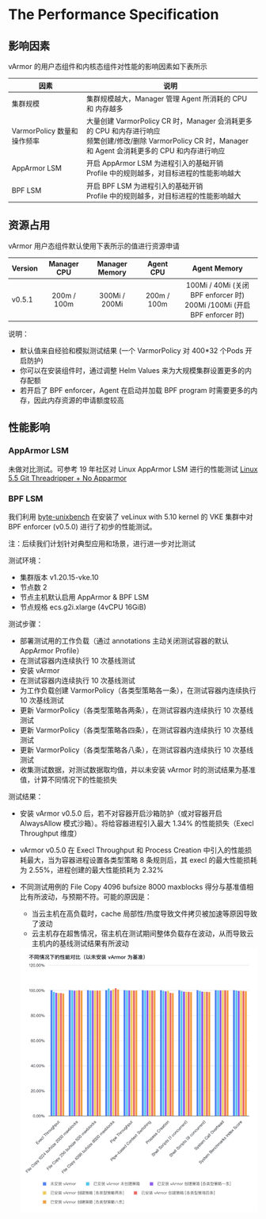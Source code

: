 # The Performance Specification
## 影响因素
vArmor 的用户态组件和内核态组件对性能的影响因素如下表所示

|因素|说明|
|----|---|
|集群规模|集群规模越大，Manager 管理 Agent 所消耗的 CPU 和 内存越多
|VarmorPolicy 数量和操作频率|大量创建 VarmorPolicy CR 时，Manager 会消耗更多的 CPU 和内存进行响应<br>频繁创建/修改/删除 VarmorPolicy CR 时，Manager 和 Agent 会消耗更多的 CPU 和内存进行响应
|AppArmor LSM|开启 AppArmor LSM 为进程引入的基础开销<br>Profile 中的规则越多，对目标进程的性能影响越大
|BPF LSM|开启 BPF LSM 为进程引入的基础开销<br>Profile 中的规则越多，对目标进程的性能影响越大


## 资源占用
vArmor 用户态组件默认使用下表所示的值进行资源申请

|Version| Manager CPU | Manager Memory |  Agent CPU  | Agent Memory |
|-------|:-----------:|:--------------:|:-----------:|:------------:|
|v0.5.1 | 200m / 100m | 300Mi / 200Mi  | 200m / 100m | 100Mi / 40Mi (关闭 BPF enforcer 时)<br>200Mi /100Mi (开启 BPF enforcer 时)

说明：
* 默认值来自经验和模拟测试结果 (一个 VarmorPolicy 对 400*32 个Pods 开启防护)
* 你可以在安装组件时，通过调整 Helm Values 来为大规模集群设置更多的内存配额
* 若开启了 BPF enforcer，Agent 在启动并加载 BPF program 时需要更多的内存，因此内存资源的申请额度较高


## 性能影响
### AppArmor LSM
未做对比测试。可参考 19 年社区对 Linux AppArmor LSM 进行的性能测试 [Linux 5.5 Git Threadripper + No Apparmor](https://openbenchmarking.org/result/1912315-PTS-LINUX55G46)

### BPF LSM
我们利用 [byte-unixbench](https://github.com/kdlucas/byte-unixbench) 在安装了 veLinux with 5.10 kernel 的 VKE 集群中对 BPF enforcer (v0.5.0) 进行了初步的性能测试。

注：后续我们计划针对典型应用和场景，进行进一步对比测试

测试环境：
* 集群版本 v1.20.15-vke.10
* 节点数 2
* 节点主机默认启用 AppArmor & BPF LSM
* 节点规格 ecs.g2i.xlarge (4vCPU 16GiB)

测试步骤：
* 部署测试用的工作负载（通过 annotations 主动关闭测试容器的默认 AppArmor Profile）
* 在测试容器内连续执行 10 次基线测试
* 安装 vArmor
* 在测试容器内连续执行 10 次基线测试
* 为工作负载创建 VarmorPolicy（各类型策略各一条），在测试容器内连续执行 10 次基线测试
* 更新 VarmorPolicy（各类型策略各两条），在测试容器内连续执行 10 次基线测试
* 更新 VarmorPolicy（各类型策略各四条），在测试容器内连续执行 10 次基线测试
* 更新 VarmorPolicy（各类型策略各八条），在测试容器内连续执行 10 次基线测试
* 收集测试数据，对测试数据取均值，并以未安装 vArmor 时的测试结果为基准值，计算不同情况下的性能损失
  
测试结果：
* 安装 vArmor v0.5.0 后，若不对容器开启沙箱防护（或对容器开启 AlwaysAllow 模式沙箱）。将给容器进程引入最大 1.34% 的性能损失（Execl Throughput 维度）
* vArmor v0.5.0 在 Execl Throughput 和 Process Creation 中引入的性能损耗最大，当为容器进程设置各类型策略 8 条规则后，其 execl 的最大性能损耗为 2.55%，进程创建的最大性能损耗为 2.32%
* 不同测试用例的 File Copy 4096 bufsize 8000 maxblocks 得分与基准值相比有所波动，与预期不符。可能的原因是：
  * 当云主机在高负载时，cache 局部性/热度导致文件拷贝被加速等原因导致了波动
  * 云主机存在超售情况，宿主机在测试期间整体负载存在波动，从而导致云主机内的基线测试结果有所波动

  <img src="./bpf_enforcer_benchmark.zh_CN.png" width="600">
  